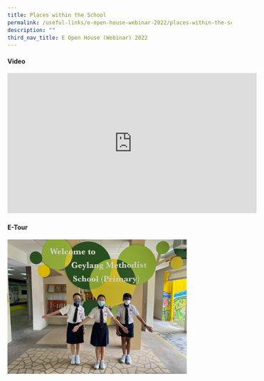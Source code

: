 ```yaml
---
title: Places within the School
permalink: /useful-links/e-open-house-webinar-2022/places-within-the-school/
description: ""
third_nav_title: E Open House (Webinar) 2022
---
```

#### Video

<iframe width="560" height="315" src="https://www.youtube.com/embed/dX2o1X-4x_8?start=2" title="YouTube video player" frameborder="0" allow="accelerometer; autoplay; clipboard-write; encrypted-media; gyroscope; picture-in-picture" allowfullscreen></iframe>

#### E-Tour

<div>
<div style="float: left">
<a href="https://app.lapentor.com/sphere/gmsp-v-tour">
<img src="/images/PHOTO-2021-08-04-12-19-58%203.jpg"
     style="width:80%">
</a>
</div>
<div>
</div>
</div>
